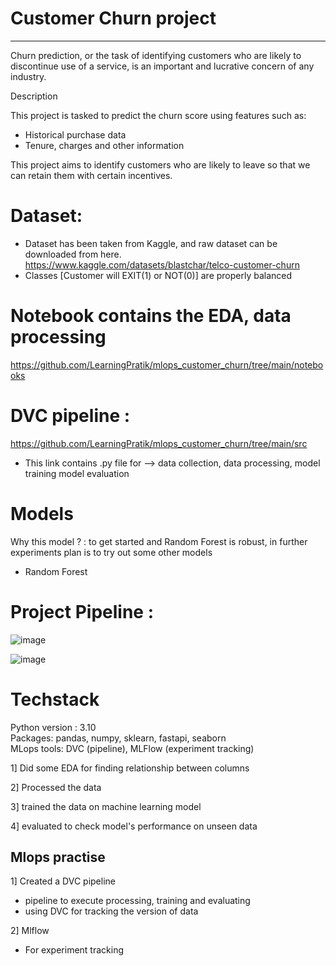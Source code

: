 # Customer Churn project 
---

Churn prediction, or the task of identifying customers who are likely to discontinue use of a service, is an important and lucrative concern of any industry.

Description

This project is tasked to predict the churn score using features such as:
* Historical purchase data
* Tenure, charges and other information
    
This project aims to identify customers who are likely to leave so that we can retain them with certain incentives.

# Dataset:

* Dataset has been taken from Kaggle, and raw dataset can be downloaded from here. https://www.kaggle.com/datasets/blastchar/telco-customer-churn
* Classes [Customer will EXIT(1) or NOT(0)] are properly balanced


# Notebook contains the EDA, data processing
https://github.com/LearningPratik/mlops_customer_churn/tree/main/notebooks

# DVC pipeline : 
https://github.com/LearningPratik/mlops_customer_churn/tree/main/src 
* This link contains .py file for --> data collection, data processing, model training model evaluation

# Models

 Why this model ? : to get started and Random Forest is robust, in further experiments plan is to try out some other models
 * Random Forest

# Project Pipeline :

![image](https://github.com/user-attachments/assets/60748462-e884-44e3-a621-c4032ea21b30)

![image](https://github.com/user-attachments/assets/b9f1fa5c-7aec-4ac9-a95f-3b12dd6e9b95)


# Techstack
Python version : 3.10 <br>
Packages: pandas, numpy, sklearn, fastapi, seaborn <br>
MLops tools: DVC (pipeline), MLFlow (experiment tracking)


1] Did some EDA for finding relationship between columns

2] Processed the data

3] trained the data on machine learning model

4] evaluated to check model's performance on unseen data

Mlops practise
---

1] Created a DVC pipeline
   - pipeline to execute processing, training and evaluating
   - using DVC for tracking the version of data
     
2] Mlflow
   - For experiment tracking
